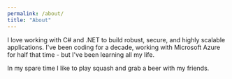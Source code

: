 ```yaml
---
permalink: /about/
title: "About"
---
```


I love working with C# and .NET to build robust, secure, and highly scalable applications.  I've been coding for a decade, working with Microsoft Azure for half that time - but I've been learning all my life.

In my spare time I like to play squash and grab a beer with my friends.